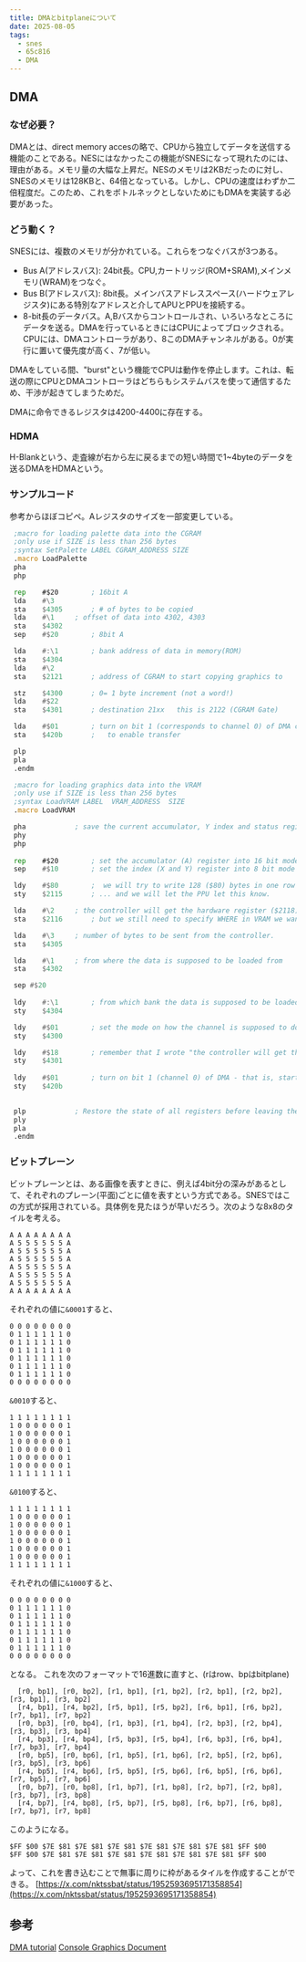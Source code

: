 ```yaml
---
title: DMAとbitplaneについて
date: 2025-08-05
tags: 
  - snes
  - 65c816
  - DMA
---
```


## DMA

### なぜ必要？
DMAとは、direct memory accesの略で、CPUから独立してデータを送信する機能のことである。NESにはなかったこの機能がSNESになって現れたのには、理由がある。メモリ量の大幅な上昇だ。NESのメモリは2KBだったのに対し、SNESのメモリは128KBと、64倍となっている。しかし、CPUの速度はわずか二倍程度だ。このため、これをボトルネックとしないためにもDMAを実装する必要があった。

### どう動く？
SNESには、複数のメモリが分かれている。これらをつなぐバスが3つある。
- Bus A(アドレスバス): 24bit長。CPU,カートリッジ(ROM+SRAM),メインメモリ(WRAM)をつなぐ。
- Bus B(アドレスバス): 8bit長。メインバスアドレススペース(ハードウェアレジスタ)にある特別なアドレスと介してAPUとPPUを接続する。
- 8-bit長のデータバス。A,Bバスからコントロールされ、いろいろなところにデータを送る。DMAを行っているときにはCPUによってブロックされる。
CPUには、DMAコントローラがあり、8このDMAチャンネルがある。0が実行に置いて優先度が高く、7が低い。

DMAをしている間、"burst"という機能でCPUは動作を停止します。これは、転送の際にCPUとDMAコントローラはどちらもシステムバスを使って通信するため、干渉が起きてしまうためだ。

DMAに命令できるレジスタは4200-4400に存在する。

### HDMA
H-Blankという、走査線が右から左に戻るまでの短い時間で1~4byteのデータを送るDMAをHDMAという。

### サンプルコード
参考からほぼコピペ。Aレジスタのサイズを一部変更している。
```DMA.asm
 ;macro for loading palette data into the CGRAM
 ;only use if SIZE is less than 256 bytes
 ;syntax SetPalette LABEL CGRAM_ADDRESS SIZE
 .macro LoadPalette
 pha
 php

 rep	#$20		; 16bit A
 lda	#\3
 sta	$4305		; # of bytes to be copied
 lda	#\1		; offset of data into 4302, 4303
 sta	$4302
 sep	#$20		; 8bit A

 lda	#:\1		; bank address of data in memory(ROM)
 sta	$4304
 lda	#\2
 sta	$2121		; address of CGRAM to start copying graphics to

 stz	$4300		; 0= 1 byte increment (not a word!)
 lda	#$22
 sta	$4301		; destination 21xx   this is 2122 (CGRAM Gate)

 lda	#$01		; turn on bit 1 (corresponds to channel 0) of DMA channel reg.
 sta	$420b		;   to enable transfer

 plp
 pla
 .endm

 ;macro for loading graphics data into the VRAM
 ;only use if SIZE is less than 256 bytes
 ;syntax LoadVRAM LABEL  VRAM_ADDRESS  SIZE
 .macro LoadVRAM

 pha			; save the current accumulator, Y index and status registers for the time the function is executed.
 phy
 php
 
 rep	#$20		; set the accumulator (A) register into 16 bit mode
 sep	#$10		; set the index (X and Y) register into 8 bit mode

 ldy	#$80		;  we will try to write 128 ($80) bytes in one row ...
 sty	$2115		; ... and we will let the PPU let this know.

 lda	#\2		; the controller will get the hardware register ($2118) as location to where to write the data.
 sta	$2116		; but we still need to specify WHERE in VRAM we want to write the data - what we are doing right now.

 lda	#\3		; number of bytes to be sent from the controller.
 sta	$4305

 lda	#\1		; from where the data is supposed to be loaded from		
 sta	$4302

 sep #$20
 
 ldy	#:\1		; from which bank the data is supposed to be loaded from
 sty	$4304

 ldy	#$01		; set the mode on how the channel is supposed to do it's work. 1= word increment
 sty	$4300

 ldy	#$18		; remember that I wrote "the controller will get the hardware register"? This is it. 2118 is the VRAM gate.
 sty	$4301
 
 ldy	#$01		; turn on bit 1 (channel 0) of DMA - that is, start rollin'
 sty	$420b

  
 plp			; Restore the state of all registers before leaving the function.
 ply
 pla
 .endm

```

### ビットプレーン
ビットプレーンとは、ある画像を表すときに、例えば4bit分の深みがあるとして、それぞれのプレーン(平面)ごとに値を表すという方式である。SNESではこの方式が採用されている。具体例を見たほうが早いだろう。次のような8x8のタイルを考える。
```
A A A A A A A A
A 5 5 5 5 5 5 A
A 5 5 5 5 5 5 A
A 5 5 5 5 5 5 A
A 5 5 5 5 5 5 A
A 5 5 5 5 5 5 A
A 5 5 5 5 5 5 A
A A A A A A A A
```
それぞれの値に`&0001`すると、
```bp1
0 0 0 0 0 0 0 0
0 1 1 1 1 1 1 0
0 1 1 1 1 1 1 0
0 1 1 1 1 1 1 0
0 1 1 1 1 1 1 0
0 1 1 1 1 1 1 0
0 1 1 1 1 1 1 0
0 0 0 0 0 0 0 0
```
`&0010`すると、
```bp2
1 1 1 1 1 1 1 1
1 0 0 0 0 0 0 1
1 0 0 0 0 0 0 1
1 0 0 0 0 0 0 1
1 0 0 0 0 0 0 1
1 0 0 0 0 0 0 1
1 0 0 0 0 0 0 1
1 1 1 1 1 1 1 1
```
`&0100`すると、
```bp3
1 1 1 1 1 1 1 1
1 0 0 0 0 0 0 1
1 0 0 0 0 0 0 1
1 0 0 0 0 0 0 1
1 0 0 0 0 0 0 1
1 0 0 0 0 0 0 1
1 0 0 0 0 0 0 1
1 1 1 1 1 1 1 1
```
それぞれの値に`&1000`すると、
```bp4
0 0 0 0 0 0 0 0
0 1 1 1 1 1 1 0
0 1 1 1 1 1 1 0
0 1 1 1 1 1 1 0
0 1 1 1 1 1 1 0
0 1 1 1 1 1 1 0
0 1 1 1 1 1 1 0
0 0 0 0 0 0 0 0
```
となる。
これを次のフォーマットで16進数に直すと、(rはrow、bpはbitplane)
```
  [r0, bp1], [r0, bp2], [r1, bp1], [r1, bp2], [r2, bp1], [r2, bp2], [r3, bp1], [r3, bp2]
  [r4, bp1], [r4, bp2], [r5, bp1], [r5, bp2], [r6, bp1], [r6, bp2], [r7, bp1], [r7, bp2]
  [r0, bp3], [r0, bp4], [r1, bp3], [r1, bp4], [r2, bp3], [r2, bp4], [r3, bp3], [r3, bp4]
  [r4, bp3], [r4, bp4], [r5, bp3], [r5, bp4], [r6, bp3], [r6, bp4], [r7, bp3], [r7, bp4]
  [r0, bp5], [r0, bp6], [r1, bp5], [r1, bp6], [r2, bp5], [r2, bp6], [r3, bp5], [r3, bp6]
  [r4, bp5], [r4, bp6], [r5, bp5], [r5, bp6], [r6, bp5], [r6, bp6], [r7, bp5], [r7, bp6]
  [r0, bp7], [r0, bp8], [r1, bp7], [r1, bp8], [r2, bp7], [r2, bp8], [r3, bp7], [r3, bp8]
  [r4, bp7], [r4, bp8], [r5, bp7], [r5, bp8], [r6, bp7], [r6, bp8], [r7, bp7], [r7, bp8]
```
このようになる。
```
$FF $00 $7E $81 $7E $81 $7E $81 $7E $81 $7E $81 $7E $81 $FF $00
$FF $00 $7E $81 $7E $81 $7E $81 $7E $81 $7E $81 $7E $81 $FF $00
```
よって、これを書き込むことで無事に周りに枠があるタイルを作成することができる。
[https://x.com/nktssbat/status/1952593695171358854](https://x.com/nktssbat/status/1952593695171358854)

## 参考
[DMA tutorial](https://en.wikibooks.org/wiki/Super_NES_Programming/DMA_tutorial)
[Console Graphics Document](https://mrclick.zophar.net/TilEd/download/consolegfx.txt)